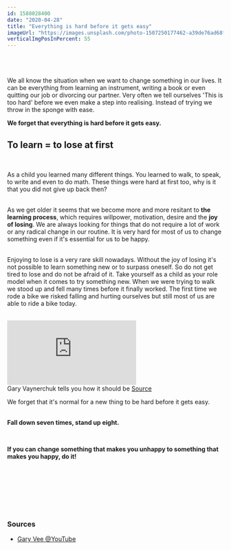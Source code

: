 ```yaml
---
id: 1588028400
date: "2020-04-28"
title: "Everything is hard before it gets easy"
imageUrl: "https://images.unsplash.com/photo-1507250177462-a39de76ad68f?ixlib=rb-1.2.1&ixid=eyJhcHBfaWQiOjEyMDd9&auto=format&fit=crop&w=1352&q=80"
verticalImgPosInPercent: 55
---
```

<br />
<br />
<br />
We all know the situation when we want to change something in our lives. It can be everything from learning an instrument, writing a book or even quitting our job or divorcing our partner. Very often we tell ourselves 'This is too hard' before we even make a step into realising. Instead of trying we throw in the sponge with ease.

**We forget that everything is hard before it gets easy.**

## To learn = to lose at first
<br/>

As a child you learned many different things. You learned to walk, to speak, to write and even to do math. These things were hard at first too, why is it that you did not give up back then?<br /><br />

As we get older it seems that we become more and more resitant to **the learning process**, which requires willpower, motivation, desire and the **joy of losing**. We are always looking for things that do not require a lot of work or any radical change in our routine. It is very hard for most of us to change something even if it's essential for us to be happy.<br /><br />

Enjoying to lose is a very rare skill nowadays. Without the joy of losing it's not possible to learn something new or to surpass oneself. So do not get tired to lose and do not be afraid of it. Take yourself as a child as your role model when it comes to try something new. When we were trying to walk we stood up and fell many times before it finally worked. The first time we rode a bike we risked falling and hurting ourselves but still most of us are able to ride a bike today.<br /><br />

<div class="blog-video-wrapper"><iframe src="https://www.youtube.com/embed/JwLyWbZbbdg" frameborder="0" allow="accelerometer; autoplay; encrypted-media; gyroscope; picture-in-picture" allowfullscreen></iframe></div>

<figcaption>Gary Vaynerchuk tells you how it should be <a href="https://www.youtube.com/embed/JwLyWbZbbdg">Source</a></figcaption>

We forget that it's normal for a new thing to be hard before it gets easy.<br /><br />

**Fall down seven times, stand up eight.**

<br />

**If you can change something that makes you unhappy to something that makes you happy, do it!**

<br /><br /><br /><br /><br /><br />

### Sources

* [Gary Vee @YouTube](https://www.youtube.com/embed/JwLyWbZbbdg)